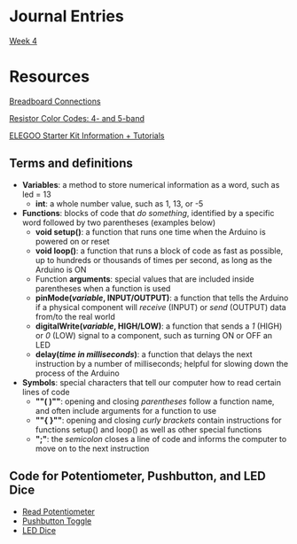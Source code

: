 # Journal Entries

[Week 4](https://jlaurentpdx.github.io/beginning-maker-tech/docs/Week4_Journal.docx)

# Resources

[Breadboard Connections](http://brunswickhackerspace.com/wp-content/uploads/2016/10/breadboard.png)

[Resistor Color Codes: 4- and 5-band](https://www.build-electronic-circuits.com/wp-content/uploads/2016/07/resistor-color-codes.jpg)

[ELEGOO Starter Kit Information + Tutorials](https://docs.google.com/document/d/1e7PoARO209aIGRqjKJAYFFS_Uzi2gXuj1JIoLI_I7FU/edit)

## Terms and definitions

* **Variables**: a method to store numerical information as a word, such as led = 13
  * **int**: a whole number value, such as 1, 13, or -5
* **Functions**: blocks of code that _do something_, identified by a specific word followed by two parentheses (examples below)
  * **void setup()**: a function that runs one time when the Arduino is powered on or reset
  * **void loop()**: a function that runs a block of code as fast as possible, up to hundreds or thousands of times per second, as long as the Arduino is ON
  * Function **arguments**: special values that are included inside parentheses when a function is used
  * **pinMode(_variable_, INPUT/OUTPUT)**: a function that tells the Arduino if a physical component will _receive_ (INPUT) or _send_ (OUTPUT) data from/to the real world
  * **digitalWrite(_variable_, HIGH/LOW)**: a function that sends a _1_ (HIGH) or _0_ (LOW) signal to a component, such as turning ON or OFF an LED
  * **delay(_time in milliseconds_)**: a function that delays the next instruction by a number of milliseconds; helpful for slowing down the process of the Arduino
* **Symbols**: special characters that tell our computer how to read certain lines of code
  * **""( )""**: opening and closing _parentheses_ follow a function name, and often include arguments for a function to use
  * **""{ }""**: opening and closing _curly brackets_ contain instructions for functions setup() and loop() as well as other special functions
  * **";"**: the _semicolon_ closes a line of code and informs the computer to move on to the next instruction

## Code for Potentiometer, Pushbutton, and LED Dice

* [Read Potentiometer](https://raw.githubusercontent.com/jlaurentpdx/beginning-maker-tech/gh-pages/code/Read_Potentiometer.ino)
* [Pushbutton Toggle](https://raw.githubusercontent.com/jlaurentpdx/beginning-maker-tech/gh-pages/code/Pushbutton_Toggle.ino)
* [LED Dice](https://raw.githubusercontent.com/jlaurentpdx/beginning-maker-tech/gh-pages/code/LED_Dice.ino)
